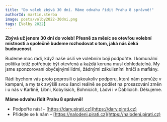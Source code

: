 ```yaml
---
title: "Do voleb zbývá 30 dní. Máme odvahu řídit Prahu 8 správně!"
authorId: martin.sterba
image: posts/volby2022-30dni.png
tags: [Volby 2022]
---
```


**Zbývá už jenom 30 dní do voleb! Přesně za měsíc se otevřou volební místnosti  a společně budeme rozhodovat o tom, jaká nás čeká budoucnost.**

Budeme moc rádi, když naše úsilí ve volebním boji podpoříte. I komunální politika totiž potřebuje být otevřená a každá koruna musí dohledatelná. My jsme sponzorovaní obyčejnými lidmi, žádnými zákulisními hráči a mafiány. 

Rádi bychom vás proto poprosili o jakoukoliv podporu, která nám pomůže v kampani, a my tak zvýšili svou šanci reálně se podílet na prosazování změn i u nás v Karlíně, Libni, Kobylisích, Bohnicích, Ládví i v Ďáblicích. Děkujeme. 

**Máme odvahu řídit Prahu 8 správně!** 

- Podpořte nás! – [https://dary.pirati.cz](https://dary.pirati.cz)
- Přidejte se k nám – [https://nalodeni.pirati.cz](https://nalodeni.pirati.cz)
